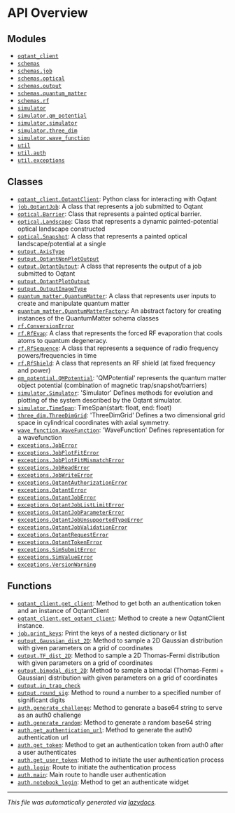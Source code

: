 <!-- markdownlint-disable -->

# API Overview

## Modules

- [`oqtant_client`](./oqtant_client.md#module-oqtant_client)
- [`schemas`](./schemas.md#module-schemas)
- [`schemas.job`](./schemas.job.md#module-schemasjob)
- [`schemas.optical`](./schemas.optical.md#module-schemasoptical)
- [`schemas.output`](./schemas.output.md#module-schemasoutput)
- [`schemas.quantum_matter`](./schemas.quantum_matter.md#module-schemasquantum_matter)
- [`schemas.rf`](./schemas.rf.md#module-schemasrf)
- [`simulator`](./simulator.md#module-simulator)
- [`simulator.qm_potential`](./simulator.qm_potential.md#module-simulatorqm_potential)
- [`simulator.simulator`](./simulator.simulator.md#module-simulatorsimulator)
- [`simulator.three_dim`](./simulator.three_dim.md#module-simulatorthree_dim)
- [`simulator.wave_function`](./simulator.wave_function.md#module-simulatorwave_function)
- [`util`](./util.md#module-util)
- [`util.auth`](./util.auth.md#module-utilauth)
- [`util.exceptions`](./util.exceptions.md#module-utilexceptions)

## Classes

- [`oqtant_client.OqtantClient`](./oqtant_client.md#class-oqtantclient): Python class for interacting with Oqtant
- [`job.OqtantJob`](./schemas.job.md#class-oqtantjob): A class that represents a job submitted to Oqtant
- [`optical.Barrier`](./schemas.optical.md#class-barrier): Class that represents a painted optical barrier.
- [`optical.Landscape`](./schemas.optical.md#class-landscape): Class that represents a dynamic painted-potential optical landscape constructed
- [`optical.Snapshot`](./schemas.optical.md#class-snapshot): A class that represents a painted optical landscape/potential at a single
- [`output.AxisType`](./schemas.output.md#class-axistype)
- [`output.OqtantNonPlotOutput`](./schemas.output.md#class-oqtantnonplotoutput)
- [`output.OqtantOutput`](./schemas.output.md#class-oqtantoutput): A class that represents the output of a job submitted to Oqtant
- [`output.OqtantPlotOutput`](./schemas.output.md#class-oqtantplotoutput)
- [`output.OutputImageType`](./schemas.output.md#class-outputimagetype)
- [`quantum_matter.QuantumMatter`](./schemas.quantum_matter.md#class-quantummatter): A class that represents user inputs to create and manipulate quantum matter
- [`quantum_matter.QuantumMatterFactory`](./schemas.quantum_matter.md#class-quantummatterfactory): An abstract factory for creating instances of the QuantumMatter schema classes
- [`rf.ConversionError`](./schemas.rf.md#class-conversionerror)
- [`rf.RfEvap`](./schemas.rf.md#class-rfevap): A class that represents the forced RF evaporation that cools atoms to quantum degeneracy.
- [`rf.RfSequence`](./schemas.rf.md#class-rfsequence): A class that represents a sequence of radio frequency powers/frequencies in time
- [`rf.RfShield`](./schemas.rf.md#class-rfshield): A class that represents an RF shield (at fixed frequency and power)
- [`qm_potential.QMPotential`](./simulator.qm_potential.md#class-qmpotential): 'QMPotential' represents the quantum matter object potential (combination of magnetic trap/snapshot/barriers)
- [`simulator.Simulator`](./simulator.simulator.md#class-simulator): 'Simulator' Defines methods for evolution and plotting of the system described by the Oqtant simulator.
- [`simulator.TimeSpan`](./simulator.simulator.md#class-timespan): TimeSpan(start: float, end: float)
- [`three_dim.ThreeDimGrid`](./simulator.three_dim.md#class-threedimgrid): 'ThreeDimGrid' Defines a two dimensional grid space in cylindrical coordinates with axial symmetry.
- [`wave_function.WaveFunction`](./simulator.wave_function.md#class-wavefunction): 'WaveFunction' Defines representation for a wavefunction
- [`exceptions.JobError`](./util.exceptions.md#class-joberror)
- [`exceptions.JobPlotFitError`](./util.exceptions.md#class-jobplotfiterror)
- [`exceptions.JobPlotFitMismatchError`](./util.exceptions.md#class-jobplotfitmismatcherror)
- [`exceptions.JobReadError`](./util.exceptions.md#class-jobreaderror)
- [`exceptions.JobWriteError`](./util.exceptions.md#class-jobwriteerror)
- [`exceptions.OqtantAuthorizationError`](./util.exceptions.md#class-oqtantauthorizationerror)
- [`exceptions.OqtantError`](./util.exceptions.md#class-oqtanterror)
- [`exceptions.OqtantJobError`](./util.exceptions.md#class-oqtantjoberror)
- [`exceptions.OqtantJobListLimitError`](./util.exceptions.md#class-oqtantjoblistlimiterror)
- [`exceptions.OqtantJobParameterError`](./util.exceptions.md#class-oqtantjobparametererror)
- [`exceptions.OqtantJobUnsupportedTypeError`](./util.exceptions.md#class-oqtantjobunsupportedtypeerror)
- [`exceptions.OqtantJobValidationError`](./util.exceptions.md#class-oqtantjobvalidationerror)
- [`exceptions.OqtantRequestError`](./util.exceptions.md#class-oqtantrequesterror)
- [`exceptions.OqtantTokenError`](./util.exceptions.md#class-oqtanttokenerror)
- [`exceptions.SimSubmitError`](./util.exceptions.md#class-simsubmiterror)
- [`exceptions.SimValueError`](./util.exceptions.md#class-simvalueerror)
- [`exceptions.VersionWarning`](./util.exceptions.md#class-versionwarning)

## Functions

- [`oqtant_client.get_client`](./oqtant_client.md#function-get_client): Method to get both an authentication token and an instance of OqtantClient
- [`oqtant_client.get_oqtant_client`](./oqtant_client.md#function-get_oqtant_client): Method to create a new OqtantClient instance.
- [`job.print_keys`](./schemas.job.md#function-print_keys): Print the keys of a nested dictionary or list
- [`output.Gaussian_dist_2D`](./schemas.output.md#function-gaussian_dist_2d): Method to sample a 2D Gaussian distribution with given parameters on a grid of coordinates
- [`output.TF_dist_2D`](./schemas.output.md#function-tf_dist_2d): Method to sample a 2D Thomas-Fermi distribution with given parameters on a grid of coordinates
- [`output.bimodal_dist_2D`](./schemas.output.md#function-bimodal_dist_2d): Method to sample a bimodal (Thomas-Fermi + Gaussian) distribution with given parameters on a grid of coordinates
- [`output.in_trap_check`](./schemas.output.md#function-in_trap_check)
- [`output.round_sig`](./schemas.output.md#function-round_sig): Method to round a number to a specified number of significant digits
- [`auth.generate_challenge`](./util.auth.md#function-generate_challenge): Method to generate a base64 string to serve as an auth0 challenge
- [`auth.generate_random`](./util.auth.md#function-generate_random): Method to generate a random base64 string
- [`auth.get_authentication_url`](./util.auth.md#function-get_authentication_url): Method to generate the auth0 authentication url
- [`auth.get_token`](./util.auth.md#function-get_token): Method to get an authentication token from auth0 after a user authenticates
- [`auth.get_user_token`](./util.auth.md#function-get_user_token): Method to initiate the user authentication process
- [`auth.login`](./util.auth.md#function-login): Route to initiate the authentication process
- [`auth.main`](./util.auth.md#function-main): Main route to handle user authentication
- [`auth.notebook_login`](./util.auth.md#function-notebook_login): Method to get an authenticate widget


---

_This file was automatically generated via [lazydocs](https://github.com/ml-tooling/lazydocs)._

